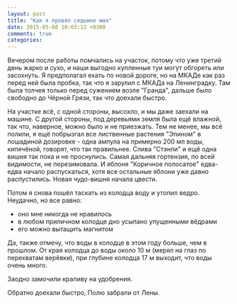 ```yaml
---
layout: post
title: "Как я провёл седьмое мая"
date: 2015-05-08 10:03:12 +0300
comments: true
categories: 
---
```

Вечером после работы помчались на участок, потому что уже третий день жарко и сухо, и наши выгодно купленные туи могут обгореть или засохнуть. Я предполагал ехать по новой дороге, но на МКАДе как раз перед ней была пробка, так что я зарулил с МКАДа на Ленинградку. Там была толчея только перед сужением возле "Гранда", дальше было свободно до Чёрной Грязи, так что доехали быстро.

На участке всё, с одной стороны, высохло, и мы даже заехали на машине. С другой стороны, под деревьями земля была ещё влажной, так что, наверное, можно было и не приезжать. Тем не менее, мы всё полили, я ещё побрызгал все лиственные растения "Эпином" в лошадиной дозировке - одна ампула на примерно 200 мл воды, кипячёной, говорят, что так правильнее. Слива "Стэнли" и ещё одна вишня так пока и не проснулись. Самая дальняя гортензия, по всей видимости, не перезимовала. И яблоня "Коричное полосатое" едва-едва начало распускаться, хотя все остальные яблони уже давно распустились. Новая чудо-вишня начала цвести.

Потом я снова пошёл таскать из колодца воду и утопил ведро. Неудачно, но все равно:
- оно мне никогда не нравилось
- в любом приличном колодце дно усыпано упущенными вёдрами
- его можно вытащить магнитом

Да, также отмечу, что воды в колодце в этом году больше, чем в прошлом. От края колодца до воды около 10 м (мерял на глаз по перехватам верёвки), при глубине колодца 17 м выходит, что воды очень много.

Заодно замочили крапиву на удобрения.

Обратно доехали быстро, Полю забрали от Лены.

